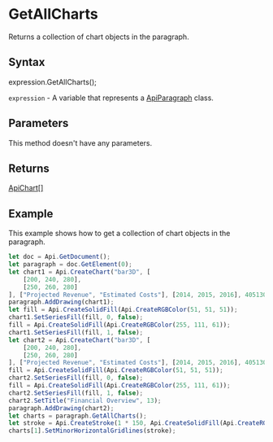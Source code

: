 # GetAllCharts

Returns a collection of chart objects in the paragraph.

## Syntax

expression.GetAllCharts();

`expression` - A variable that represents a [ApiParagraph](../ApiParagraph.md) class.

## Parameters

This method doesn't have any parameters.

## Returns

[ApiChart[]](../../ApiChart/ApiChart.md)

## Example

This example shows how to get a collection of chart objects in the paragraph.

```javascript
let doc = Api.GetDocument();
let paragraph = doc.GetElement(0);
let chart1 = Api.CreateChart("bar3D", [
	[200, 240, 280],
	[250, 260, 280]
], ["Projected Revenue", "Estimated Costs"], [2014, 2015, 2016], 4051300, 2347595, 24);
paragraph.AddDrawing(chart1);
let fill = Api.CreateSolidFill(Api.CreateRGBColor(51, 51, 51));
chart1.SetSeriesFill(fill, 0, false);
fill = Api.CreateSolidFill(Api.CreateRGBColor(255, 111, 61));
chart1.SetSeriesFill(fill, 1, false);
let chart2 = Api.CreateChart("bar3D", [
	[200, 240, 280],
	[250, 260, 280]
], ["Projected Revenue", "Estimated Costs"], [2014, 2015, 2016], 4051300, 2347595, 24);
fill = Api.CreateSolidFill(Api.CreateRGBColor(51, 51, 51));
chart2.SetSeriesFill(fill, 0, false);
fill = Api.CreateSolidFill(Api.CreateRGBColor(255, 111, 61));
chart2.SetSeriesFill(fill, 1, false);
chart2.SetTitle("Financial Overview", 13);
paragraph.AddDrawing(chart2);
let charts = paragraph.GetAllCharts();
let stroke = Api.CreateStroke(1 * 150, Api.CreateSolidFill(Api.CreateRGBColor(255, 111, 61)));
charts[1].SetMinorHorizontalGridlines(stroke);
```

